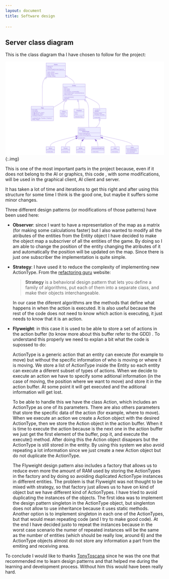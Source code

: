 ```yaml
---
layout: document
title: Software design

---
```


## Server class diagram

This is the class diagram tha I have chosen to follow for the project:

![mermaid-diagram-20200409134236](./../assets/images/mermaid-diagram-20200409134236.svg){:.img}

This is one of the most important parts in the project because, even if it does not belong to the AI or graphics, this code , with some modifications, will be used in the graphical client, AI client and server.

It has taken a lot of time and iterations to get this right and after using this structure for some time I think is the good one, but maybe it suffers some minor changes.

Three different design patterns (or modifications of those patterns) have been used here:

- **Observer**: since I want to have a representation of the map as a matrix (for making some calculations faster) but I also wanted to modify all the atributes of the entities from the Entity object I have decided to make the object map a subscriver of all the entities of the game. By doing so I am able to change the position of the entity changing the atributes of it and automatically the position will be updated on the map. Since there is just one subscriber the implementation is quite simple.

- **Strategy**: I have used it to reduce the complexity of implementing new ActionType. From the [refactoring guru](https://refactoring.guru/design-patterns/strategy) website:

  > **Strategy** is a behavioral design pattern that lets you define a family of algorithms, put each of them into a separate class, and make their objects interchangeable.

  In our case the diferent algorithms are the methods that define what happens in when the action is executed. It is also useful because the rest of the code does not need to know which action is executing, it just needs to know that it is an action.

- **Flyweight**: in this case it is used to be able to store a set of actions in the action buffer (to know more about this buffer refer to the GDD) . To understand this properly we need to explan a bit what the code is supossed to do:

  ActionType is a generic action that an entity can execute (for example to move) but without the specific information of who is moving or where it is moving. We store a list of ActionType inside the Entity so each entity can execute a diferent subset of types of actions. When we decide to execute an action we have to specify some aditional information (in the case of moving, the position where we want to move) and store it in the action buffer. At some point it will get executed and the aditional information will get lost.

  To be able to handle this we have the class Action, which includes an ActionType as one of its parameters. There are also others parameters that store the specific data of the action (for example, where to move). When we execute an action we create a Action object with the desired ActionType, then we store the Action object in the action buffer. When it is time to execute the action because is the next one in the action buffer we just get the first element of the buffer, pop it, and execute the execute() method. After doing this the Action object disapears but the ActionType is still stored in the entity. By using this system we also avoid repeating a lot information since we just create a new Action object but do not duplicate the ActionType.

  The Flyweight design pattern also includes a factory that allows us to reduce even more the amount of RAM used by storing the ActionTypes in the factory and by doing so avoiding duplicated ActionType instances in different entities. The problem is that Flyweight was not thought to be mixed with strategy, so that factory just allows us to have on kind of object but we have different kind of ActionTypes. I have tried to avoid duplicating the instances of the objects. The first idea was to implement the design pattern singleton in the ActionType object, but singlenton does not allow to use inheritance because it uses static methods. Another option is to implement singleton in each one of the ActionTypes, but that would mean repeating code (and I try to make good code). At the end I have decided justo to repeat the instances because in the worst case scenario the numer of repeated instances will be the same as the number of entities (which should be really low, around 6) and the ActionType objects almost do not store any information a part from the emiting and receiving area.  

  

To conclude I would like to thanks [TonyToscana](https://github.com/TonyToscana) since he was the one that recommended me to learn design patterns and that helped me during the learning and development process. Without him this would have been really hard.